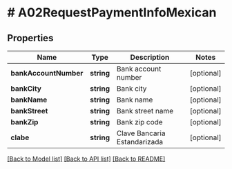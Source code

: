 # # A02RequestPaymentInfoMexican

## Properties

Name | Type | Description | Notes
------------ | ------------- | ------------- | -------------
**bankAccountNumber** | **string** | Bank account number | [optional]
**bankCity** | **string** | Bank city | [optional]
**bankName** | **string** | Bank name | [optional]
**bankStreet** | **string** | Bank street name | [optional]
**bankZip** | **string** | Bank zip code | [optional]
**clabe** | **string** | Clave Bancaria Estandarizada | [optional]

[[Back to Model list]](../../README.md#models) [[Back to API list]](../../README.md#endpoints) [[Back to README]](../../README.md)
